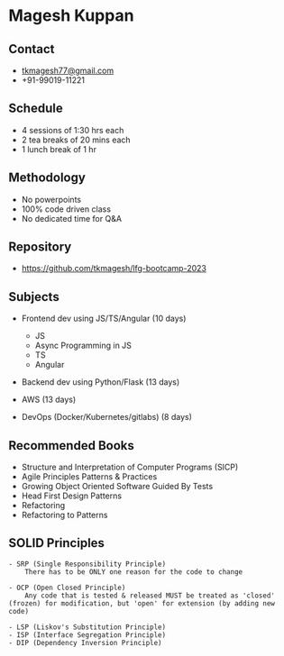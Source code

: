 # Magesh Kuppan #

## Contact ##
- tkmagesh77@gmail.com
- +91-99019-11221

## Schedule ##
- 4 sessions of 1:30 hrs each
- 2 tea breaks of 20 mins each
- 1 lunch break of 1 hr

## Methodology ##
- No powerpoints
- 100% code driven class
- No dedicated time for Q&A

## Repository ##
- https://github.com/tkmagesh/lfg-bootcamp-2023

## Subjects ##
- Frontend dev using JS/TS/Angular (10 days)
    - JS
    - Async Programming in JS
    - TS
    - Angular
    
- Backend dev using Python/Flask (13 days)
- AWS (13 days)
- DevOps (Docker/Kubernetes/gitlabs) (8 days)

## Recommended Books ##
- Structure and Interpretation of Computer Programs (SICP)
- Agile Principles Patterns & Practices 
- Growing Object Oriented Software Guided By Tests
- Head First Design Patterns
- Refactoring
- Refactoring to Patterns 



## SOLID Principles ##
    - SRP (Single Responsibility Principle)
        There has to be ONLY one reason for the code to change

    - OCP (Open Closed Principle)
        Any code that is tested & released MUST be treated as 'closed' (frozen) for modification, but 'open' for extension (by adding new code)
        
    - LSP (Liskov's Substitution Principle)
    - ISP (Interface Segregation Principle)
    - DIP (Dependency Inversion Principle)